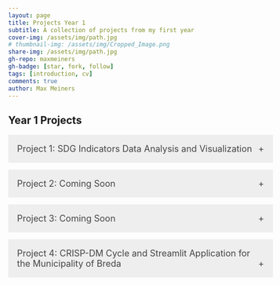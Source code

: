```yaml
---
layout: page
title: Projects Year 1
subtitle: A collection of projects from my first year
cover-img: /assets/img/path.jpg
# thumbnail-img: /assets/img/Cropped_Image.png
share-img: /assets/img/path.jpg
gh-repo: maxmeiners
gh-badge: [star, fork, follow]
tags: [introduction, cv]
comments: true
author: Max Meiners
---
```


<style>
  .accordion {
    margin-bottom: 1em;
  }

  .accordion input[type="checkbox"] {
    display: none;
  }

  .accordion label {
    background-color: #eee;
    color: #444;
    cursor: pointer;
    padding: 18px;
    width: 100%;
    border: none;
    text-align: left;
    outline: none;
    font-size: 18px;
    transition: background-color 0.4s ease;
    display: block;
  }

  .accordion label:hover {
    background-color: #ccc;
  }

  .accordion label:after {
    content: '+';
    float: right;
  }

  .accordion input:checked + label:after {
    content: '-';
  }

  .accordion .content {
    height: 0;
    overflow: hidden;
    transition: height 0.4s ease;
    background-color: #f9f9f9;
  }

  .accordion input:checked + label + .content {
    height: auto;
    padding: 18px;
    border-top: 1px solid #ddd;
  }
</style>

<h2>Year 1 Projects</h2>

<div class="accordion">
  <input type="checkbox" id="project1" />
  <label for="project1">Project 1: SDG Indicators Data Analysis and Visualization</label>
  <div class="content">
    <h3>Project 1: <strong>SDG Indicators Data Analysis and Visualization</strong></h3>
    <p>For this project, I was given the freedom to choose any of the United Nations' Sustainable Development Goals (SDGs) to explore. I decided to focus on <strong>SDG 2: Zero Hunger</strong>, specifically looking at the relationship between GDP per capita (a measure of a country’s wealth) and undernourishment or malnutrition rates in African countries. The goal of my analysis was to see if a country’s wealth, as measured by GDP per capita, had a strong impact on reducing malnutrition across the continent.</p>

    <p>The <strong>Sustainable Development Goals (SDGs)</strong>, especially SDG 2, aim to end hunger and malnutrition around the world. While progress has been made, undernourishment is still a big problem in many parts of Africa. Factors like poverty, conflict, and environmental challenges, such as drought, contribute to ongoing food insecurity. By studying the connection between a country’s economy and its ability to fight hunger, this project aimed to find trends that could lead to better solutions for reducing malnutrition.</p>

    <h4>Research Question:</h4>
    <p><strong>What is the relationship between GDP per capita and undernourishment/malnutrition in Africa?</strong></p>

    <h4>Key Findings:</h4>
    <ul>
      <li>Nearly 10% of people worldwide are malnourished, with most of them living in Sub-Saharan Africa.</li>
      <li>The region’s malnutrition problem is worsened by economic struggles, conflict, and natural disasters like drought.</li>
      <li>By analyzing the data, I aimed to understand if wealthier countries are more successful in reducing hunger and how economic differences affect hunger rates.</li>
    </ul>

    <h4>Skills Gained:</h4>
    <ul>
      <li><strong>Data cleaning and preparation</strong> in Power BI to make sure the dataset was ready for analysis.</li>
      <li><strong>Exploratory Data Analysis (EDA)</strong> to spot key trends and connections between GDP per capita and undernourishment rates.</li>
      <li><strong>Data visualization</strong> using Power BI to create an interactive dashboard that clearly presents the insights and results of the analysis, allowing users to explore the link between GDP and hunger in different African countries.</li>
    </ul>

    <h4>Dashboard</h4>
    <p>Below is the interactive Power BI dashboard that was the final deliverable for this project.</p>
    <iframe title="SDGIndicatorsDashboard_MaxMeiners" width="600" height="373.5" src="https://app.powerbi.com/view?r=eyJrIjoiNWQyNDgwNTItMThiMC00MWVlLTgwMzYtNDAzMmU2ODJlODc2IiwidCI6IjBhMzM1ODliLTAwMzYtNGZlOC1hODI5LTNlZDA5MjZhZjg4NiIsImMiOjl9" frameborder="0" allowFullScreen="true"></iframe>
  </div>
</div>

<div class="accordion">
  <input type="checkbox" id="project2" />
  <label for="project2">Project 2: Coming Soon</label>
  <div class="content">
    <p>More projects will be added soon...</p>
  </div>
</div>

<div class="accordion">
  <input type="checkbox" id="project3" />
  <label for="project3">Project 3: Coming Soon</label>
  <div class="content">
    <p>More projects will be added soon...</p>
  </div>
</div>

<div class="accordion">
  <input type="checkbox" id="project4" />
  <label for="project4">Project 4: CRISP-DM Cycle and Streamlit Application for the Municipality of Breda</label>
  <div class="content">
    <p>
      For this project, my team and I worked on a project for the municipality of Breda. The goal was to apply the full CRISP-DM (Cross-Industry Standard Process for Data Mining) cycle in a real-world setting. After completing individual tasks such as legal reviews and Exploratory Data Analysis (EDA) using Python and SQL, we presented project proposals based on our findings. Our team selected the best idea and started collaborating to build a data science product for deployment.
    </p>
    <p>
      The primary focus of this block was on the <strong>Deployment</strong> phase of the CRISP-DM lifecycle, where we had the opportunity to turn our project idea into a tangible solution for the municipality. We explored different ways to tackle their data-related problems and developed a web-based application using Streamlit, which allowed us to visualize and interact with the data in real time. This project combined technical and project management skills, requiring us to handle everything from client communication to final deployment.
    </p>

    <h4>Key Findings:</h4>
    <ul>
      <li>The municipality of Breda had multiple data sources but lacked a unified way to extract meaningful insights.</li>
      <li>Our analysis revealed key patterns in the data, such as correlations between certain municipal issues and geographic areas.</li>
      <li>We proposed and implemented a real-time data visualization tool using Streamlit, which helped the municipality identify and address these issues more efficiently.</li>
    </ul>

    <h4>Skills Gained:</h4>
    <ul>
      <li><strong>Data cleaning and preparation</strong> using Python and SQL to ensure the dataset was ready for analysis.</li>
      <li><strong>Exploratory Data Analysis (EDA)</strong> to uncover key trends and correlations in the municipal data.</li>
      <li><strong>Application development and deployment</strong> using Streamlit to build a real-time data visualization tool for the client.</li>
      <li><strong>Project management</strong> and communication skills in a team setting, ensuring collaboration and meeting client expectations.</li>
    </ul>

    <p>
      You can view the Streamlit page we created for this project [here](https://bredauniversityadsai-2022-23d-1fc-deliverables1-homepage-0ylp0q.streamlit.app).
    </p>
  </div>
</div>
